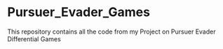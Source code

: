 # Pursuer_Evader_Games

This repository contains all the code from my Project on Pursuer Evader Differential Games
